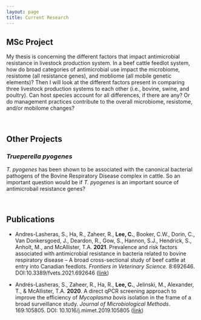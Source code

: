 ```yaml
---
layout: page
title: Current Research
---
```


## MSc Project

My thesis is concerning the different factors that impact antimicrobial resistance in livestock production system. In a beef cattle feedlot system, how do broad categories of antimicrobial use impact the microbiome, resistome (all resistance genes), and mobliome (all mobile genetic elements)? Then I will look at the different factors present in comparing three livestock production systems to each other (i.e., bovine, swine, and poultry). Can host species account for all differences, if there are any? Or do management practices contribute to the overall microbiome, resistome, and/or mobilome changes?

<br>

## Other Projects

### *Trueperella pyogenes*

*T. pyogenes* has been shown to be associated with the canonical bacterial pathogens of the Bovine Respiratory Disease complex in cattle. So an important question would be if *T. pyogenes* is an important source of antimicrobail resistance genes?

<br>

## Publications

- Andres-Lasheras, S., Ha, R., Zaheer, R., **Lee, C.**, Booker, C.W., Dorin, C., Van Donkersgoed, J., Deardon, R., Gow, S., Hannon, S.J., Hendrick, S., Anholt, M., and McAllister, T.A. **2021**. Prevalence and risk factors associated with antimicrobial resistance in bacteria related to bovine respiratory disease – A broad cross-sectional study of beef cattle at entry into Canadian feedlots. *Frontiers in Veterinary Science.* 8:692646. DOI:10.3389/fvets.2021.692646 ([link](https://doi.org/10.3389/fvets.2021.692646))

- Andrés-Lasheras, S., Zaheer, R., Ha, R., **Lee, C.**, Jelinski, M., Alexander, T., & McAllister, T.A. **2020**. A direct qPCR screening approach to improve the efficiency of *Mycoplasma bovis* isolation in the frame of a broad surveillance study. *Journal of Microbiological Methods*. 169:105805. DOI: 10.1016/j.mimet.2019.105805 ([link](https://doi.org/10.1016/j.mimet.2019.105805))

